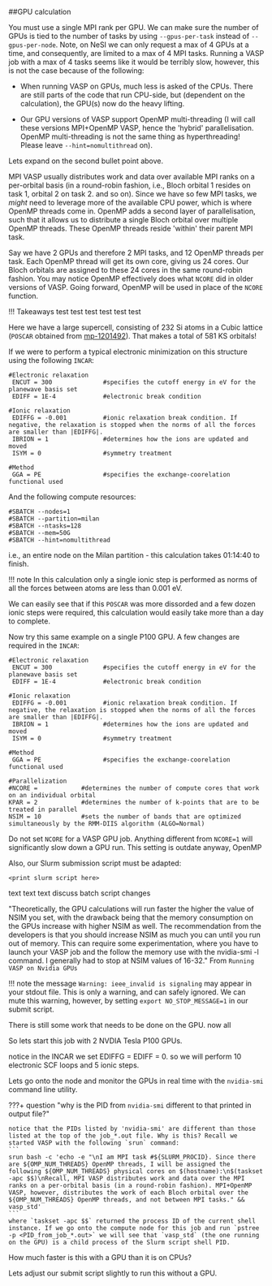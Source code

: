 ##GPU calculation

You must use a single MPI rank per GPU. We can make sure the number of GPUs is tied to the number of tasks by using `--gpus-per-task` instead of `--gpus-per-node`. Note, on NeSI we can only request a max of 4 GPUs at a time, and consequently, are limited to a max of 4 MPI tasks. Running a VASP job with a max of 4 tasks seems like it would be terribly slow, however, this is not the case because of the following:

- When running VASP on GPUs, much less is asked of the CPUs. There are still parts of the code that run CPU-side, but (dependent on the calculation), the GPU(s) now do the heavy lifting.

- Our GPU versions of VASP support OpenMP multi-threading (I will call these versions MPI+OpenMP VASP, hence the 'hybrid' parallelisation. OpenMP multi-threading is not the same thing as hyperthreading! Please leave `--hint=nomultithread` on).

Lets expand on the second bullet point above.

MPI VASP usually distributes work and data over available MPI ranks on a per-orbital basis (in a round-robin fashion, i.e., Bloch orbital 1 resides on task 1, orbital 2 on task 2. and so on). Since we have so few MPI tasks, we *might* need to leverage more of the available CPU power, which is where OpenMP threads come in. OpenMP adds a second layer of parallelisation, such that it allows us to distribute a single Bloch orbital over multiple OpenMP threads. These OpenMP threads reside 'within' their parent MPI task.

Say we have 2 GPUs and therefore 2 MPI tasks, and 12 OpenMP threads per task. Each OpenMP thread will get its own core, giving us 24 cores. Our Bloch orbitals are assigned to these 24 cores in the same round-robin fashion. You may notice OpenMP effectively does what `NCORE` did in older versions of VASP. Going forward, OpenMP will be used in place of the `NCORE` function.

!!! Takeaways
    test test test test test test  




Here we have a large supercell, consisting of 232 Si atoms in a Cubic lattice (`POSCAR` obtained from [mp-1201492](https://next-gen.materialsproject.org/materials/mp-1201492/#crystal_structure)). That makes a total of 581 KS orbitals!

If we were to perform a typical electronic minimization on this structure using the following `INCAR`:
```
#Electronic relaxation
 ENCUT = 300              #specifies the cutoff energy in eV for the planewave basis set
 EDIFF = 1E-4             #electronic break condition

#Ionic relaxation
 EDIFFG = -0.001          #ionic relaxation break condition. If negative, the relaxation is stopped when the norms of all the forces are smaller than |EDIFFG|.
 IBRION = 1               #determines how the ions are updated and moved
 ISYM = 0                 #symmetry treatment

#Method
 GGA = PE                 #specifies the exchange-coorelation functional used
```
And the following compute resources:
```
#SBATCH --nodes=1
#SBATCH --partition=milan
#SBATCH --ntasks=128
#SBATCH --mem=50G
#SBATCH --hint=nomultithread

```
i.e., an entire node on the Milan partition - this calculation takes 01:14:40 to finish.

!!! note
    In this calculation only a single ionic step is performed as norms of all the forces between atoms are less than 0.001 eV.


We can easily see that if this `POSCAR` was more dissorded and a few dozen ionic steps were required, this calculation would easily take more than a day to complete.


Now try this same example on a single P100 GPU. A few changes are required in the `INCAR`:
```
#Electronic relaxation
 ENCUT = 300              #specifies the cutoff energy in eV for the planewave basis set
 EDIFF = 1E-4             #electronic break condition

#Ionic relaxation
 EDIFFG = -0.001          #ionic relaxation break condition. If negative, the relaxation is stopped when the norms of all the forces are smaller than |EDIFFG|.
 IBRION = 1               #determines how the ions are updated and moved
 ISYM = 0                 #symmetry treatment

#Method
 GGA = PE                 #specifies the exchange-coorelation functional used

#Parallelization
#NCORE =            #determines the number of compute cores that work on an individual orbital
KPAR = 2            #determines the number of k-points that are to be treated in parallel
NSIM = 10           #sets the number of bands that are optimized simultaneously by the RMM-DIIS algorithm (ALGO=Normal)

```
Do not set `NCORE` for a VASP GPU job. Anything different from `NCORE=1` will significantly slow down a GPU run. This setting is outdate anyway,  OpenMP 



Also, our Slurm submission script must be adapted:
```
<print slurm script here>
```
text text text discuss batch script changes





 

"Theoretically, the GPU calculations will run faster the higher the value of NSIM you set, with the drawback being that the memory consumption on the GPUs increase with higher NSIM as well. The recommendation from the developers is that you should increase NSIM as much you can until you run out of memory. This can require some experimentation, where you have to launch your VASP job and the follow the memory use with the nvidia-smi -l command. I generally had to stop at NSIM values of 16-32."
From `Running VASP on Nvidia GPUs`

!!! note
    the message `Warning: ieee_invalid is signaling` may appear in your stdout file. This is only a warning, and can safely ignored. We can mute this warning, however, by setting `export NO_STOP_MESSAGE=1` in our submit script.

There is still some work that needs to be done on the GPU. now all 

So lets start this job with 2 NVDIA Tesla P100 GPUs.

notice in the INCAR we set EDIFFG = EDIFF = 0. so we will perform 10 electronic SCF loops and 5 ionic steps.

Lets go onto the node and monitor the GPUs in real time with the `nvidia-smi` command line utility.

???+ question "why is the PID from `nvidia-smi` different to that printed in output file?"
    
    notice that the PIDs listed by 'nvidia-smi' are different than those listed at the top of the job_*.out file. Why is this? Recall we started VASP with the following `srun` command:
    ```
    srun bash -c 'echo -e "\nI am MPI task #${SLURM_PROCID}. Since there are ${OMP_NUM_THREADS} OpenMP threads, I will be assigned the following ${OMP_NUM_THREADS} physical cores on $(hostname):\n$(taskset -apc $$)\nRecall, MPI VASP distributes work and data over the MPI ranks on a per-orbital basis (in a round-robin fashion). MPI+OpenMP VASP, however, distributes the work of each Bloch orbital over the ${OMP_NUM_THREADS} OpenMP threads, and not between MPI tasks." && vasp_std' 
    ```
    where `taskset -apc $$` returned the process ID of the current shell instance. If we go onto the compute node for this job and run `pstree -p <PID_from_job_*.out>` we will see that `vasp_std` (the one running on the GPU) is a child process of the Slurm script shell PID.



How much faster is this with a GPU than it is on CPUs?

Lets adjust our submit script slightly to run this without a GPU.
